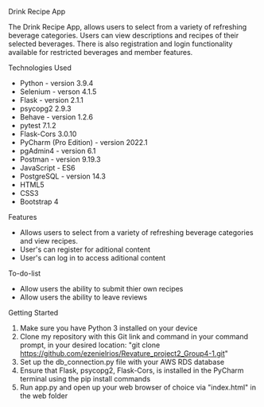 
Drink Recipe App

The Drink Recipe App, allows users to select from a variety of refreshing beverage categories. Users can view descriptions and recipes of their selected beverages. There is also registration and login functionality available for restricted beverages and member features.

Technologies Used
- Python - version 3.9.4
- Selenium - verson 4.1.5
- Flask - version 2.1.1
- psycopg2 2.9.3
- Behave - version 1.2.6
- pytest 7.1.2
- Flask-Cors 3.0.10
- PyCharm (Pro Edition) - version 2022.1
- pgAdmin4 - version 6.1
- Postman - version 9.19.3
- JavaScript - ES6
- PostgreSQL - version 14.3
- HTML5
- CSS3
- Bootstrap 4

Features
- Allows users to select from a variety of refreshing beverage categories and view recipes.
- User's can register for aditional content
- User's can log in to access aditional content

To-do-list
- Allow users the ability to submit thier own recipes
- Allow users the ability to leave reviews 

Getting Started
1. Make sure you have Python 3 installed on your device
2. Clone my repository with this Git link and command in your command prompt, in your desired location: "git clone https://github.com/ezenielrios/Revature_project2_Group4-1.git"
3. Set up the db_connection.py file with your AWS RDS database
4. Ensure that Flask, psycopg2, Flask-Cors, is installed in the PyCharm terminal using the pip install commands
5. Run app.py and open up your web browser of choice via "index.html" in the web folder
